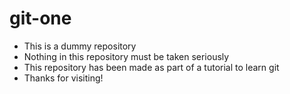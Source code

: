 # git-one
- This is a dummy repository
- Nothing in this repository must be taken seriously
- This repository has been made as part of a tutorial to learn git
- Thanks for visiting!
